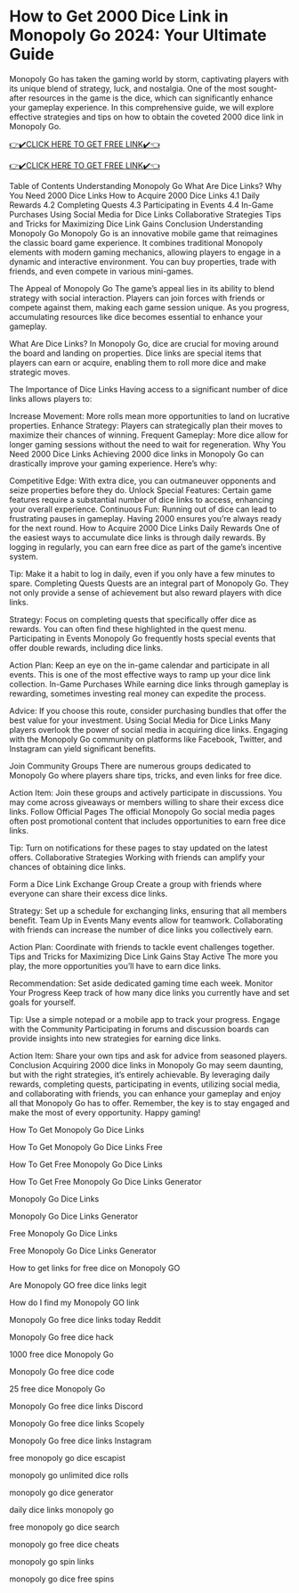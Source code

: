 # How to Get 2000 Dice Link in Monopoly Go 2024: Your Ultimate Guide
Monopoly Go has taken the gaming world by storm, captivating players with its unique blend of strategy, luck, and nostalgia. One of the most sought-after resources in the game is the dice, which can significantly enhance your gameplay experience. In this comprehensive guide, we will explore effective strategies and tips on how to obtain the coveted 2000 dice link in Monopoly Go.

[👉✔️CLICK HERE TO GET FREE LINK✔️👈](http://todaylink.site/Monopoly/)

[👉✔️CLICK HERE TO GET FREE LINK✔️👈](http://todaylink.site/Monopoly/)

Table of Contents
Understanding Monopoly Go
What Are Dice Links?
Why You Need 2000 Dice Links
How to Acquire 2000 Dice Links
4.1 Daily Rewards
4.2 Completing Quests
4.3 Participating in Events
4.4 In-Game Purchases
Using Social Media for Dice Links
Collaborative Strategies
Tips and Tricks for Maximizing Dice Link Gains
Conclusion
Understanding Monopoly Go
Monopoly Go is an innovative mobile game that reimagines the classic board game experience. It combines traditional Monopoly elements with modern gaming mechanics, allowing players to engage in a dynamic and interactive environment. You can buy properties, trade with friends, and even compete in various mini-games.

The Appeal of Monopoly Go
The game’s appeal lies in its ability to blend strategy with social interaction. Players can join forces with friends or compete against them, making each game session unique. As you progress, accumulating resources like dice becomes essential to enhance your gameplay.

What Are Dice Links?
In Monopoly Go, dice are crucial for moving around the board and landing on properties. Dice links are special items that players can earn or acquire, enabling them to roll more dice and make strategic moves.

The Importance of Dice Links
Having access to a significant number of dice links allows players to:

Increase Movement: More rolls mean more opportunities to land on lucrative properties.
Enhance Strategy: Players can strategically plan their moves to maximize their chances of winning.
Frequent Gameplay: More dice allow for longer gaming sessions without the need to wait for regeneration.
Why You Need 2000 Dice Links
Achieving 2000 dice links in Monopoly Go can drastically improve your gaming experience. Here’s why:

Competitive Edge: With extra dice, you can outmaneuver opponents and seize properties before they do.
Unlock Special Features: Certain game features require a substantial number of dice links to access, enhancing your overall experience.
Continuous Fun: Running out of dice can lead to frustrating pauses in gameplay. Having 2000 ensures you’re always ready for the next round.
How to Acquire 2000 Dice Links
Daily Rewards
One of the easiest ways to accumulate dice links is through daily rewards. By logging in regularly, you can earn free dice as part of the game’s incentive system.

Tip: Make it a habit to log in daily, even if you only have a few minutes to spare.
Completing Quests
Quests are an integral part of Monopoly Go. They not only provide a sense of achievement but also reward players with dice links.

Strategy: Focus on completing quests that specifically offer dice as rewards. You can often find these highlighted in the quest menu.
Participating in Events
Monopoly Go frequently hosts special events that offer double rewards, including dice links.

Action Plan: Keep an eye on the in-game calendar and participate in all events. This is one of the most effective ways to ramp up your dice link collection.
In-Game Purchases
While earning dice links through gameplay is rewarding, sometimes investing real money can expedite the process.

Advice: If you choose this route, consider purchasing bundles that offer the best value for your investment.
Using Social Media for Dice Links
Many players overlook the power of social media in acquiring dice links. Engaging with the Monopoly Go community on platforms like Facebook, Twitter, and Instagram can yield significant benefits.

Join Community Groups
There are numerous groups dedicated to Monopoly Go where players share tips, tricks, and even links for free dice.

Action Item: Join these groups and actively participate in discussions. You may come across giveaways or members willing to share their excess dice links.
Follow Official Pages
The official Monopoly Go social media pages often post promotional content that includes opportunities to earn free dice links.

Tip: Turn on notifications for these pages to stay updated on the latest offers.
Collaborative Strategies
Working with friends can amplify your chances of obtaining dice links.

Form a Dice Link Exchange Group
Create a group with friends where everyone can share their excess dice links.

Strategy: Set up a schedule for exchanging links, ensuring that all members benefit.
Team Up in Events
Many events allow for teamwork. Collaborating with friends can increase the number of dice links you collectively earn.

Action Plan: Coordinate with friends to tackle event challenges together.
Tips and Tricks for Maximizing Dice Link Gains
Stay Active
The more you play, the more opportunities you’ll have to earn dice links.

Recommendation: Set aside dedicated gaming time each week.
Monitor Your Progress
Keep track of how many dice links you currently have and set goals for yourself.

Tip: Use a simple notepad or a mobile app to track your progress.
Engage with the Community
Participating in forums and discussion boards can provide insights into new strategies for earning dice links.

Action Item: Share your own tips and ask for advice from seasoned players.
Conclusion
Acquiring 2000 dice links in Monopoly Go may seem daunting, but with the right strategies, it’s entirely achievable. By leveraging daily rewards, completing quests, participating in events, utilizing social media, and collaborating with friends, you can enhance your gameplay and enjoy all that Monopoly Go has to offer. Remember, the key is to stay engaged and make the most of every opportunity. Happy gaming!

How To Get Monopoly Go Dice Links

How To Get Monopoly Go Dice Links Free

How To Get Free Monopoly Go Dice Links

How To Get Free Monopoly Go Dice Links Generator

Monopoly Go Dice Links

Monopoly Go Dice Links Generator

Free Monopoly Go Dice Links

Free Monopoly Go Dice Links Generator

How to get links for free dice on Monopoly GO

Are Monopoly GO free dice links legit

How do I find my Monopoly GO link

Monopoly Go free dice links today Reddit

Monopoly Go free dice hack

1000 free dice Monopoly Go

Monopoly Go free dice code

25 free dice Monopoly Go

Monopoly Go free dice links Discord

Monopoly Go free dice links Scopely

Monopoly Go free dice links Instagram

free monopoly go dice escapist

monopoly go unlimited dice rolls

monopoly go dice generator

daily dice links monopoly go

free monopoly go dice search

monopoly go free dice cheats

monopoly go spin links

monopoly go dice free spins
